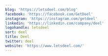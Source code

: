 ```yaml
---
blog: 'https://letsdeel.com/blog'
facebook: 'https://facebook.com/GetDeel'
instagram: 'https://instagram.com/getdeel'
linkedin: 'https://linkedin.com/company/deel'
logohandle: letsdeel
sort: deel
title: Deel
twitter: deel
website: 'https://www.letsdeel.com/'
---
```

